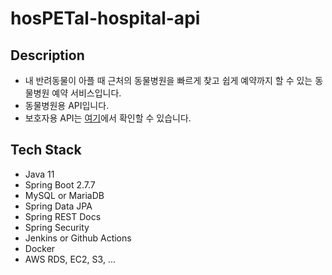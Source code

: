 # hosPETal-hospital-api
## Description
- 내 반려동물이 아플 때 근처의 동물병원을 빠르게 찾고 쉽게 예약까지 할 수 있는 동물병원 예약 서비스입니다.
- 동물병원용 API입니다.
- 보호자용 API는 [여기](https://github.com/0000FF-Team/hosPETal-api)에서 확인할 수 있습니다.

## Tech Stack
- Java 11
- Spring Boot 2.7.7
- MySQL or MariaDB
- Spring Data JPA
- Spring REST Docs
- Spring Security
- Jenkins or Github Actions
- Docker
- AWS RDS, EC2, S3, ...